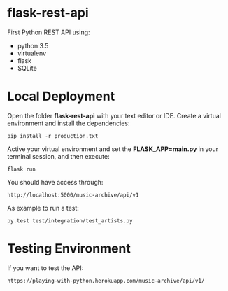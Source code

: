 # flask-rest-api

First Python REST API using:

 * python 3.5
 * virtualenv
 * flask
 * SQLite
 
# Local Deployment

Open the folder **flask-rest-api** with your text editor or IDE. 
Create a virtual environment and install the dependencies:

`pip install -r production.txt`

Active your virtual environment and set the **FLASK_APP=main.py** in your terminal session, and then execute:

`flask run`

You should have access through: 

`http://localhost:5000/music-archive/api/v1`

As example to run a test:

`py.test test/integration/test_artists.py`

# Testing Environment

If you want to test the API:

`https://playing-with-python.herokuapp.com/music-archive/api/v1/`
